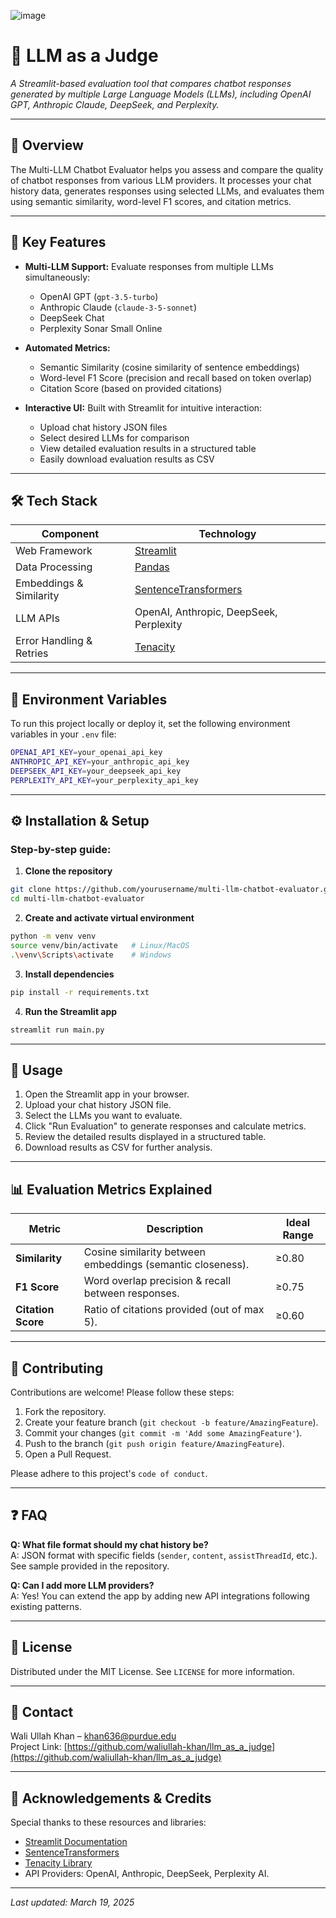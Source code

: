 ![image](https://github.com/user-attachments/assets/7949c299-3f50-4c26-9fee-fb59d784bdd5)


# 🤖 LLM as a Judge

*A Streamlit-based evaluation tool that compares chatbot responses generated by multiple Large Language Models (LLMs), including OpenAI GPT, Anthropic Claude, DeepSeek, and Perplexity.*

---

## 📖 Overview

The Multi-LLM Chatbot Evaluator helps you assess and compare the quality of chatbot responses from various LLM providers. It processes your chat history data, generates responses using selected LLMs, and evaluates them using semantic similarity, word-level F1 scores, and citation metrics.

---

## 🚀 Key Features

- **Multi-LLM Support:** Evaluate responses from multiple LLMs simultaneously:
  - OpenAI GPT (`gpt-3.5-turbo`)
  - Anthropic Claude (`claude-3-5-sonnet`)
  - DeepSeek Chat
  - Perplexity Sonar Small Online

- **Automated Metrics:** 
  - Semantic Similarity (cosine similarity of sentence embeddings)
  - Word-level F1 Score (precision and recall based on token overlap)
  - Citation Score (based on provided citations)

- **Interactive UI:** Built with Streamlit for intuitive interaction:
  - Upload chat history JSON files
  - Select desired LLMs for comparison
  - View detailed evaluation results in a structured table
  - Easily download evaluation results as CSV

---

## 🛠️ Tech Stack

| Component                 | Technology                             |
|---------------------------|----------------------------------------|
| Web Framework             | [Streamlit](https://streamlit.io/)     |
| Data Processing           | [Pandas](https://pandas.pydata.org/)   |
| Embeddings & Similarity   | [SentenceTransformers](https://www.sbert.net/) |
| LLM APIs                  | OpenAI, Anthropic, DeepSeek, Perplexity |
| Error Handling & Retries  | [Tenacity](https://tenacity.readthedocs.io/) |

---

## 🔑 Environment Variables

To run this project locally or deploy it, set the following environment variables in your `.env` file:

```bash
OPENAI_API_KEY=your_openai_api_key
ANTHROPIC_API_KEY=your_anthropic_api_key
DEEPSEEK_API_KEY=your_deepseek_api_key
PERPLEXITY_API_KEY=your_perplexity_api_key
```

---

## ⚙️ Installation & Setup

### Step-by-step guide:

1. **Clone the repository**

```bash
git clone https://github.com/yourusername/multi-llm-chatbot-evaluator.git
cd multi-llm-chatbot-evaluator
```

2. **Create and activate virtual environment**

```bash
python -m venv venv
source venv/bin/activate   # Linux/MacOS
.\venv\Scripts\activate    # Windows
```

3. **Install dependencies**

```bash
pip install -r requirements.txt
```

4. **Run the Streamlit app**

```bash
streamlit run main.py
```

---

## 📂 Usage

1. Open the Streamlit app in your browser.
2. Upload your chat history JSON file.
3. Select the LLMs you want to evaluate.
4. Click "Run Evaluation" to generate responses and calculate metrics.
5. Review the detailed results displayed in a structured table.
6. Download results as CSV for further analysis.

---

## 📊 Evaluation Metrics Explained

| Metric                | Description                                                | Ideal Range |
|-----------------------|------------------------------------------------------------|-------------|
| **Similarity**        | Cosine similarity between embeddings (semantic closeness). | ≥0.80       |
| **F1 Score**          | Word overlap precision & recall between responses.         | ≥0.75       |
| **Citation Score**    | Ratio of citations provided (out of max 5).                | ≥0.60       |

---

## 🤝 Contributing

Contributions are welcome! Please follow these steps:

1. Fork the repository.
2. Create your feature branch (`git checkout -b feature/AmazingFeature`).
3. Commit your changes (`git commit -m 'Add some AmazingFeature'`).
4. Push to the branch (`git push origin feature/AmazingFeature`).
5. Open a Pull Request.

Please adhere to this project's `code of conduct`.

---

## ❓ FAQ

**Q: What file format should my chat history be?**  
A: JSON format with specific fields (`sender`, `content`, `assistThreadId`, etc.). See sample provided in the repository.

**Q: Can I add more LLM providers?**  
A: Yes! You can extend the app by adding new API integrations following existing patterns.

---

## 📜 License

Distributed under the MIT License. See `LICENSE` for more information.

---

## 📧 Contact

Wali Ullah Khan – [khan636@purdue.edu](mailto:khan636@purdue.edu)  
Project Link: [https://github.com/waliullah-khan/llm_as_a_judge](https://github.com/waliullah-khan/llm_as_a_judge)

---

## 🙌 Acknowledgements & Credits

Special thanks to these resources and libraries:

- [Streamlit Documentation](https://docs.streamlit.io/)
- [SentenceTransformers](https://www.sbert.net/)
- [Tenacity Library](https://tenacity.readthedocs.io/)
- API Providers: OpenAI, Anthropic, DeepSeek, Perplexity AI.

---

_Last updated: March 19, 2025_
